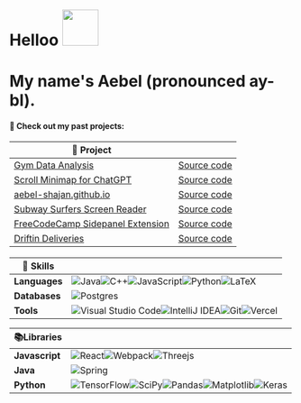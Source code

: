 # Helloo  <img  src="https://media1.giphy.com/media/v1.Y2lkPTc5MGI3NjExeXdkb2xkY2QwYm56eTk5YzFyc2d5ZmpxcG9renZmMjRqcXN1dzB3cSZlcD12MV9pbnRlcm5hbF9naWZfYnlfaWQmY3Q9cw/sNC71wDxPr0CgGB8zX/giphy.gif" width="64" height="64" frameBorder="0" class="giphy-embed" allowFullScreen/> 
# My name's Aebel (pronounced ay-bl).

#### 🔭 Check out my past projects:
| 🧩 Project | |
|-|-|
|[Gym Data Analysis](https://strong.streamlit.app/) | [Source code](https://github.com/Aebel-Shajan/gym-data-analysis)
|[Scroll Minimap for ChatGPT](https://chromewebstore.google.com/detail/scroll-minimap-for-chatgp/apekbedjllgmacohbcckgipfhjddehkf?hl=en&authuser=0) | [Source code](https://github.com/Aebel-Shajan/scroll-minimap-for-chatgpt) |
|[aebel-shajan.github.io](https://aebel-shajan.github.io) | [Source code](https://github.com/Aebel-Shajan/Aebel-Shajan.github.io) |
|[Subway Surfers Screen Reader](https://chromewebstore.google.com/detail/subway-surfers-screen-rea/jcijfneifjnhbgahlokgkmpcnocgpegd) | [Source code](https://github.com/Aebel-Shajan/subway_surfers_screen_reader) |
|[FreeCodeCamp Sidepanel Extension](https://chromewebstore.google.com/detail/contents-panel-for-fcc/cmogdnmmkblhlbdbppfahmclekapmdjo) | [Source code](https://github.com/Aebel-Shajan/FreeCodeCamp-Contents-Chrome-Extension) |
|[Driftin Deliveries](https://driftin-deliveries.vercel.app/) | [Source code](https://github.com/Aebel-Shajan/Driftin-Deliveries) |



#### 
|🍳 Skills||
|-|-|
|**Languages**|![Java](https://img.shields.io/badge/java-%23ED8B00.svg?style=for-the-badge&logo=openjdk&logoColor=white)![C++](https://img.shields.io/badge/c++-%2300599C.svg?style=for-the-badge&logo=c%2B%2B&logoColor=white)![JavaScript](https://img.shields.io/badge/javascript-%23323330.svg?style=for-the-badge&logo=javascript&logoColor=%23F7DF1E)![Python](https://img.shields.io/badge/python-3670A0?style=for-the-badge&logo=python&logoColor=ffdd54)![LaTeX](https://img.shields.io/badge/latex-%23008080.svg?style=for-the-badge&logo=latex&logoColor=white) |
|**Databases**|![Postgres](https://img.shields.io/badge/postgres-%23316192.svg?style=for-the-badge&logo=postgresql&logoColor=white)|
|**Tools**|![Visual Studio Code](https://img.shields.io/badge/Visual%20Studio%20Code-0078d7.svg?style=for-the-badge&logo=visual-studio-code&logoColor=white)![IntelliJ IDEA](https://img.shields.io/badge/IntelliJIDEA-000000.svg?style=for-the-badge&logo=intellij-idea&logoColor=white)![Git](https://img.shields.io/badge/git-%23F05033.svg?style=for-the-badge&logo=git&logoColor=white)![Vercel](https://img.shields.io/badge/vercel-%23000000.svg?style=for-the-badge&logo=vercel&logoColor=white)|


|📚Libraries||
|-|-|
|**Javascript**|![React](https://img.shields.io/badge/react-%2320232a.svg?style=for-the-badge&logo=react&logoColor=%2361DAFB)![Webpack](https://img.shields.io/badge/webpack-%238DD6F9.svg?style=for-the-badge&logo=webpack&logoColor=black)![Threejs](https://img.shields.io/badge/threejs-black?style=for-the-badge&logo=three.js&logoColor=white)|
|**Java**|![Spring](https://img.shields.io/badge/spring-%236DB33F.svg?style=for-the-badge&logo=spring&logoColor=white)|
|**Python**|![TensorFlow](https://img.shields.io/badge/TensorFlow-%23FF6F00.svg?style=for-the-badge&logo=TensorFlow&logoColor=white)![SciPy](https://img.shields.io/badge/SciPy-%230C55A5.svg?style=for-the-badge&logo=scipy&logoColor=%white)![Pandas](https://img.shields.io/badge/pandas-%23150458.svg?style=for-the-badge&logo=pandas&logoColor=white)![Matplotlib](https://img.shields.io/badge/Matplotlib-%23ffffff.svg?style=for-the-badge&logo=Matplotlib&logoColor=black)![Keras](https://img.shields.io/badge/Keras-%23D00000.svg?style=for-the-badge&logo=Keras&logoColor=white)|





<!--
**Aebel-Shajan/Aebel-Shajan** is a ✨ _special_ ✨ repository because its `README.md` (this file) appears on your GitHub profile.

Here are some ideas to get you started:

- 🔭 I’m currently working on ...
- 
- 👯 I’m looking to collaborate on ...
- 🤔 I’m looking for help with ...
- 💬 Ask me about ...
- 📫 How to reach me: ...
- 😄 Pronouns: ...
- ⚡ Fun fact: ...
-->
